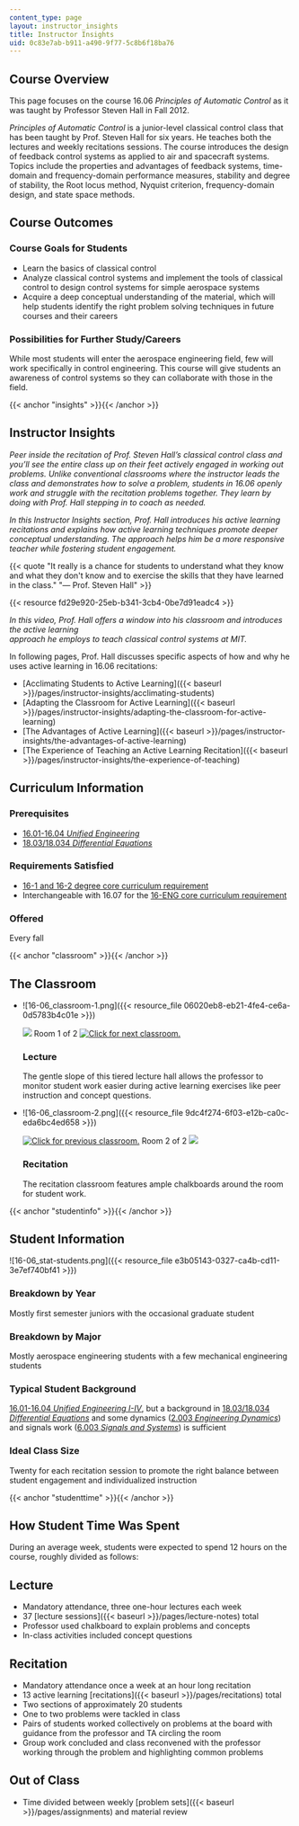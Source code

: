 ```yaml
---
content_type: page
layout: instructor_insights
title: Instructor Insights
uid: 0c83e7ab-b911-a490-9f77-5c8b6f18ba76
---
```


Course Overview
---------------

This page focuses on the course 16.06 _Principles of Automatic Control_ as it was taught by Professor Steven Hall in Fall 2012.

_Principles of Automatic Control_ is a junior-level classical control class that has been taught by Prof. Steven Hall for six years. He teaches both the lectures and weekly recitations sessions. The course introduces the design of feedback control systems as applied to air and spacecraft systems. Topics include the properties and advantages of feedback systems, time-domain and frequency-domain performance measures, stability and degree of stability, the Root locus method, Nyquist criterion, frequency-domain design, and state space methods.

Course Outcomes
---------------

### Course Goals for Students

*   Learn the basics of classical control
*   Analyze classical control systems and implement the tools of classical control to design control systems for simple aerospace systems
*   Acquire a deep conceptual understanding of the material, which will help students identify the right problem solving techniques in future courses and their careers

### Possibilities for Further Study/Careers

While most students will enter the aerospace engineering field, few will work specifically in control engineering. This course will give students an awareness of control systems so they can collaborate with those in the field.

{{< anchor "insights" >}}{{< /anchor >}}

Instructor Insights
-------------------

_Peer inside the recitation of Prof. Steven Hall’s classical control class and you’ll see the entire class up on their feet actively engaged in working out problems. Unlike conventional classrooms where the instructor leads the class and demonstrates how to solve a problem, students in 16.06 openly work and struggle with the recitation problems together. They learn by doing with Prof. Hall stepping in to coach as needed._

_In this Instructor Insights section, Prof. Hall introduces his active learning recitations and explains how active learning techniques promote deeper conceptual understanding. The approach helps him be a more responsive teacher while fostering student engagement._

{{< quote "It really is a chance for students to understand what they know and what they don't know and to exercise the skills that they have learned in the class." "— Prof. Steven Hall" >}}

{{< resource fd29e920-25eb-b341-3cb4-0be7d91eadc4 >}}

_In this video, Prof. Hall offers a window into his classroom and introduces the active learning  
approach he employs to teach classical control systems at MIT._

In following pages, Prof. Hall discusses specific aspects of how and why he uses active learning in 16.06 recitations:

*   [Acclimating Students to Active Learning]({{< baseurl >}}/pages/instructor-insights/acclimating-students)
*   [Adapting the Classroom for Active Learning]({{< baseurl >}}/pages/instructor-insights/adapting-the-classroom-for-active-learning)
*   [The Advantages of Active Learning]({{< baseurl >}}/pages/instructor-insights/the-advantages-of-active-learning)
*   [The Experience of Teaching an Active Learning Recitation]({{< baseurl >}}/pages/instructor-insights/the-experience-of-teaching)

Curriculum Information
----------------------

### Prerequisites

*   [16.01-16.04 _Unified Engineering_](/courses/16-01-unified-engineering-i-ii-iii-iv-fall-2005-spring-2006)
*   [18.03/18.034 _Differential Equations_](/courses/18-03-differential-equations-spring-2010)

### Requirements Satisfied

*   [16-1 and 16-2 degree core curriculum requirement](https://aeroastro.mit.edu/undergraduate-program/undergraduate-curriculum-and-requirements)
*   Interchangeable with 16.07 for the [16-ENG core curriculum requirement](https://aeroastro.mit.edu/undergraduate-program/undergraduate-curriculum-and-requirements)

### Offered

Every fall

{{< anchor "classroom" >}}{{< /anchor >}}

The Classroom
-------------

*   ![16-06_classroom-1.png]({{< resource_file 06020eb8-eb21-4fe4-ce6a-0d5783b4c01e >}})
    
    ![](/images/educator/classroom_prev.png) Room 1 of 2 [![Click for next classroom.](/images/educator/classroom_next.png)](#)
    
    ### Lecture
    
    The gentle slope of this tiered lecture hall allows the professor to monitor student work easier during active learning exercises like peer instruction and concept questions.
    
*   ![16-06_classroom-2.png]({{< resource_file 9dc4f274-6f03-e12b-ca0c-eda6bc4ed658 >}})
    
    [![Click for previous classroom.](/images/educator/classroom_prev.png)](#) Room 2 of 2 ![](/images/educator/classroom_next.png)
    
    ### Recitation
    
    The recitation classroom features ample chalkboards around the room for student work.
    

{{< anchor "studentinfo" >}}{{< /anchor >}}

Student Information
-------------------

![16-06_stat-students.png]({{< resource_file e3b05143-0327-ca4b-cd11-3e7ef740bf41 >}})

### Breakdown by Year

Mostly first semester juniors with the occasional graduate student

### Breakdown by Major

Mostly aerospace engineering students with a few mechanical engineering students

### Typical Student Background

[16.01-16.04 _Unified Engineering I-IV_](/courses/16-01-unified-engineering-i-ii-iii-iv-fall-2005-spring-2006), but a background in [18.03/18.034 _Differential Equations_](/courses/18-03-differential-equations-spring-2010) and some dynamics ([2.003 _Engineering Dynamics_](/courses/2-003sc-engineering-dynamics-fall-2011)) and signals work ([6.003 _Signals and Systems_](/courses/6-003-signals-and-systems-fall-2011)) is sufficient

### Ideal Class Size

Twenty for each recitation session to promote the right balance between student engagement and individualized instruction

{{< anchor "studenttime" >}}{{< /anchor >}}

How Student Time Was Spent
--------------------------

During an average week, students were expected to spend 12 hours on the course, roughly divided as follows:

Lecture
-------

*   Mandatory attendance, three one-hour lectures each week
*   37 [lecture sessions]({{< baseurl >}}/pages/lecture-notes) total
*   Professor used chalkboard to explain problems and concepts
*   In-class activities included concept questions

Recitation
----------

*   Mandatory attendance once a week at an hour long recitation
*   13 active learning [recitations]({{< baseurl >}}/pages/recitations) total
*   Two sections of approximately 20 students
*   One to two problems were tackled in class
*   Pairs of students worked collectively on problems at the board with guidance from the professor and TA circling the room
*   Group work concluded and class reconvened with the professor working through the problem and highlighting common problems

Out of Class
------------

*   Time divided between weekly [problem sets]({{< baseurl >}}/pages/assignments) and material review